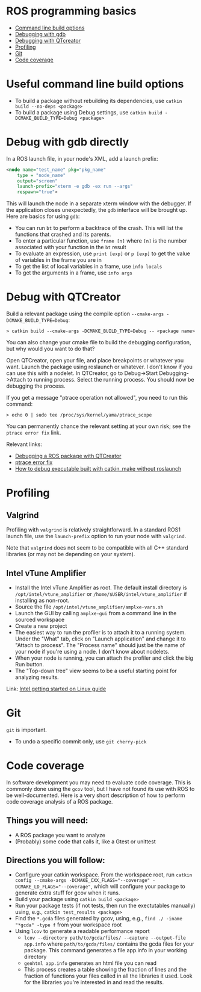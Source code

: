 # ROS programming basics

* [Command line build options](#useful-command-line-build-options)
* [Debugging with gdb](#debug-with-gdb-directly)
* [Debugging with QTcreator](#debug-with-qtcreator)
* [Profiling](#profiling)
* [Git](#git)
* [Code coverage](#code-coverage)

# Useful command line build options

* To build a package without rebuilding its dependencies, use `catkin build --no-deps <package>`
* To build a package using Debug settings, use `catkin build -DCMAKE_BUILD_TYPE=Debug <package>`

# Debug with gdb directly
In a ROS launch file, in your node's XML, add a launch prefix:
```xml
<node name="test_name" pkg="pkg_name"
    type = "node_name"
    output="screen"
    launch-prefix="xterm -e gdb -ex run --args"
    respawn="true">
```

This will launch the node in a separate xterm window with the debugger.
If the application closes unexpectedly, the `gdb` interface will be brought up.
Here are basics for using `gdb`:

* You can run `bt` to perform a backtrace of the crash. This will list the functions that crashed and its parents.
* To enter a particular function, use `frame [n]` where `[n]` is the number associated with your function in the `bt` result
* To evaluate an expression, use `print [exp]` or `p [exp]` to get the value of variables in the frame you are in
* To get the list of local variables in a frame, use `info locals`
* To get the arguments in a frame, use `info args`

# Debug with QTCreator

Build a relevant package using the compile option `--cmake-args -DCMAKE_BUILD_TYPE=Debug`:

```
> catkin build --cmake-args -DCMAKE_BUILD_TYPE=Debug -- <package name>
```

You can also change your cmake file to build the debugging configuration, but why would you want to do that?

Open QTCreator, open your file, and place breakpoints or whatever you want.
Launch the package using roslaunch or whatever.
I don't know if you can use this with a nodelet.
In QTCreator, go to Debug->Start Debugging->Attach to running process.
Select the running process.
You should now be debugging the process.

If you get a message "ptrace operation not allowed", you need to run this command:

```
> echo 0 | sudo tee /proc/sys/kernel/yama/ptrace_scope
```

You can permanently chance the relevant setting at your own risk; see the `ptrace error fix` link.

Relevant links:
* [Debugging a ROS package with QTCreator](https://answers.ros.org/question/34966/debugging-ros-package-with-qtcreator/)
* [ptrace error fix](https://askubuntu.com/questions/41629/after-upgrade-gdb-wont-attach-to-process)
* [How to debug executable built with catkin_make without roslaunch](https://answers.ros.org/question/200155/how-to-debug-executable-built-with-catkin_make-without-roslaunch/)

# Profiling

## Valgrind

Profiling with `valgrind` is relatively straightforward.
In a standard ROS1 launch file, use the `launch-prefix` option to run your node with `valgrind`.

Note that `valgrind` does not seem to be compatible with all C++ standard libraries (or may not be depending on your system).

## Intel vTune Amplifier

* Install the Intel vTune Amplifier as root. The default install directory is `/opt/intel/vtune_amplifier` or `/home/$USER/intel/vtune_amplifier` if installing as non-root.
* Source the file `/opt/intel/vtune_amplifier/amplxe-vars.sh`
* Launch the GUI by calling `amplxe-gui` from a command line in the sourced workspace
* Create a new project
* The easiest way to run the profiler is to attach it to a running system. Under the "What" tab, click on "Launch application" and change it to "Attach to process". The "Process name" should just be the name of your node if you're using a node. I don't know about nodelets.
* When your node is running, you can attach the profiler and click the big Run button.
* The "Top-down tree" view seems to be a useful starting point for analyzing results.

Link: [Intel getting started on Linux guide](https://software.intel.com/en-us/get-started-with-vtune-linux-os)

# Git

`git` is important.
* To undo a specific commit only, use `git cherry-pick`

# Code coverage

In software development you may need to evaluate code coverage.
This is commonly done using the `gcov` tool, but I have not found its use with ROS to be well-documented.
Here is a very short description of how to perform code coverage analysis of a ROS package.

## Things you will need:
* A ROS package you want to analyze
* (Probably) some code that calls it, like a Gtest or unittest

## Directions you will follow:
* Configure your catkin workspace. From the workspace root, run `catkin config --cmake-args -DCMAKE_CXX_FLAGS="--coverage" -DCMAKE_LD_FLAGS="--coverage"`, which will configure your package to generate extra stuff for gcov when it runs.
* Build your package using `catkin build <package>`
* Run your package tests (if not tests, then run the exectutables manually) using, e.g., `catkin test_results <package>`
* Find the `*.gcda` files generated by gcov, using, e.g., `find ./ -iname "*gcda" -type f` from your workspace root
* Using `lcov` to generate a readable performance report
    * `lcov --directory path/to/gcda/files/ --capture --output-file app.info` where `path/to/gcda/files/` contains the gcda files for your package. This command generates a file app.info in your working directory
    * `genhtml app.info` generates an html file you can read
    * This process creates a table showing the fraction of lines and the fraction of functions your files called in all the libraries it used. Look for the libraries you're interested in and read the results.
